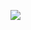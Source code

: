 
[<img src="http://azuredeploy.net/deploybutton.png"/>](https://portal.azure.com/#create/Microsoft.Template/uri/https%3A%2F%2Fraw.githubusercontent.com%2Fkfp-panw%2Fpano-prisma%2Fmaster%2FazureDeploy.json)
